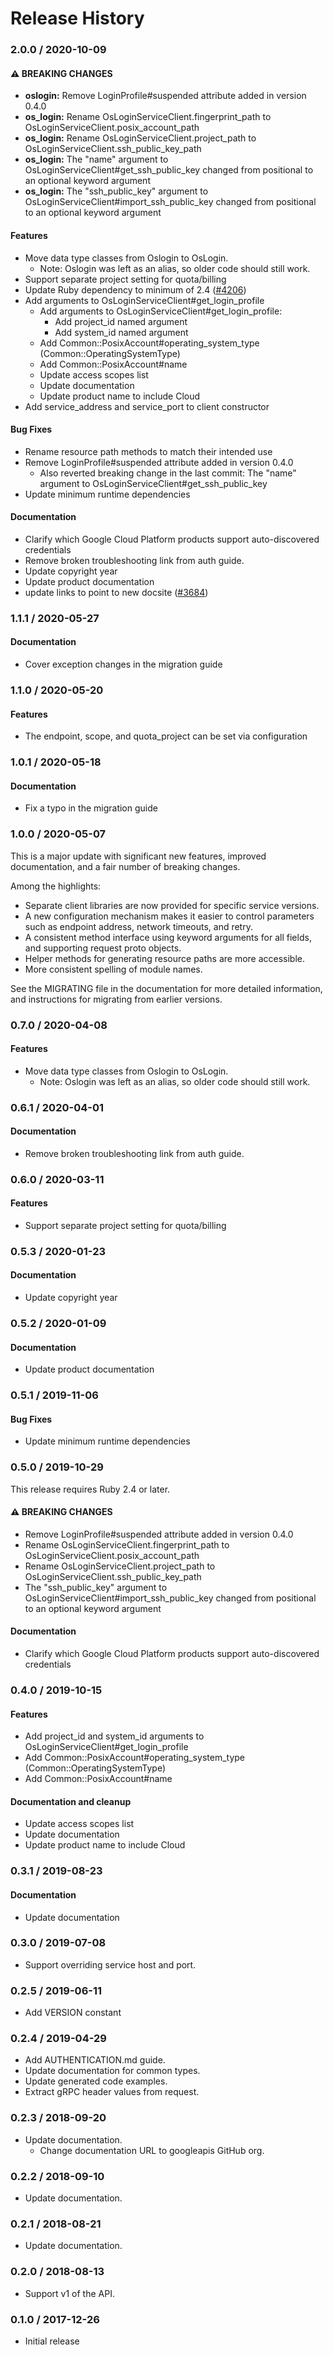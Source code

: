 # Release History

### 2.0.0 / 2020-10-09

#### ⚠ BREAKING CHANGES

* **oslogin:** Remove LoginProfile#suspended attribute added in version 0.4.0
* **os_login:** Rename OsLoginServiceClient.fingerprint_path to OsLoginServiceClient.posix_account_path
* **os_login:** Rename OsLoginServiceClient.project_path to OsLoginServiceClient.ssh_public_key_path
* **os_login:** The "name" argument to OsLoginServiceClient#get_ssh_public_key changed from positional to an optional keyword argument
* **os_login:** The "ssh_public_key" argument to OsLoginServiceClient#import_ssh_public_key changed from positional to an optional keyword argument

#### Features

* Move data type classes from Oslogin to OsLogin.
  * Note: Oslogin was left as an alias, so older code should still work.
* Support separate project setting for quota/billing
* Update Ruby dependency to minimum of 2.4 ([#4206](https://www.github.com/googleapis/google-cloud-ruby/issues/4206))
* Add arguments to OsLoginServiceClient#get_login_profile
  * Add arguments to OsLoginServiceClient#get_login_profile:
    * Add project_id named argument
    * Add system_id named argument
  * Add Common::PosixAccount#operating_system_type (Common::OperatingSystemType)
  * Add Common::PosixAccount#name
  * Update access scopes list
  * Update documentation
  * Update product name to include Cloud
* Add service_address and service_port to client constructor

#### Bug Fixes

* Rename resource path methods to match their intended use
* Remove LoginProfile#suspended attribute added in version 0.4.0
  * Also reverted breaking change in the last commit: The "name" argument to OsLoginServiceClient#get_ssh_public_key
* Update minimum runtime dependencies

#### Documentation

* Clarify which Google Cloud Platform products support auto-discovered credentials
* Remove broken troubleshooting link from auth guide.
* Update copyright year
* Update product documentation
* update links to point to new docsite ([#3684](https://www.github.com/googleapis/google-cloud-ruby/issues/3684))

### 1.1.1 / 2020-05-27

#### Documentation

* Cover exception changes in the migration guide

### 1.1.0 / 2020-05-20

#### Features

* The endpoint, scope, and quota_project can be set via configuration

### 1.0.1 / 2020-05-18

#### Documentation

* Fix a typo in the migration guide

### 1.0.0 / 2020-05-07

This is a major update with significant new features, improved documentation, and a fair number of breaking changes.

Among the highlights:

* Separate client libraries are now provided for specific service versions.
* A new configuration mechanism makes it easier to control parameters such as endpoint address, network timeouts, and retry.
* A consistent method interface using keyword arguments for all fields, and supporting request proto objects.
* Helper methods for generating resource paths are more accessible.
* More consistent spelling of module names.

See the MIGRATING file in the documentation for more detailed information, and instructions for migrating from earlier versions.

### 0.7.0 / 2020-04-08

#### Features

* Move data type classes from Oslogin to OsLogin.
  * Note: Oslogin was left as an alias, so older code should still work.

### 0.6.1 / 2020-04-01

#### Documentation

* Remove broken troubleshooting link from auth guide.

### 0.6.0 / 2020-03-11

#### Features

* Support separate project setting for quota/billing

### 0.5.3 / 2020-01-23

#### Documentation

* Update copyright year

### 0.5.2 / 2020-01-09

#### Documentation

* Update product documentation

### 0.5.1 / 2019-11-06

#### Bug Fixes

* Update minimum runtime dependencies

### 0.5.0 / 2019-10-29

This release requires Ruby 2.4 or later.

#### ⚠ BREAKING CHANGES

* Remove LoginProfile#suspended attribute added in version 0.4.0
* Rename OsLoginServiceClient.fingerprint_path to OsLoginServiceClient.posix_account_path
* Rename OsLoginServiceClient.project_path to OsLoginServiceClient.ssh_public_key_path
* The "ssh_public_key" argument to OsLoginServiceClient#import_ssh_public_key changed from positional to an optional keyword argument

#### Documentation

* Clarify which Google Cloud Platform products support auto-discovered credentials

### 0.4.0 / 2019-10-15

#### Features

* Add project_id and system_id arguments to OsLoginServiceClient#get_login_profile
* Add Common::PosixAccount#operating_system_type (Common::OperatingSystemType)
* Add Common::PosixAccount#name

#### Documentation and cleanup

* Update access scopes list
* Update documentation
* Update product name to include Cloud

### 0.3.1 / 2019-08-23

#### Documentation

* Update documentation

### 0.3.0 / 2019-07-08

* Support overriding service host and port.

### 0.2.5 / 2019-06-11

* Add VERSION constant

### 0.2.4 / 2019-04-29

* Add AUTHENTICATION.md guide.
* Update documentation for common types.
* Update generated code examples.
* Extract gRPC header values from request.

### 0.2.3 / 2018-09-20

* Update documentation.
  * Change documentation URL to googleapis GitHub org.

### 0.2.2 / 2018-09-10

* Update documentation.

### 0.2.1 / 2018-08-21

* Update documentation.

### 0.2.0 / 2018-08-13

* Support v1 of the API.

### 0.1.0 / 2017-12-26

* Initial release
